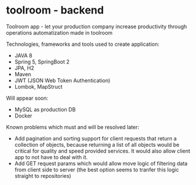 # toolroom - backend
Toolroom app - let your production company increase productivity through operations automatization made in toolroom

Technologies, frameworks and tools used to create application:
* JAVA 8 
* Spring 5, SpringBoot 2
* JPA, H2
* Maven
* JWT (JSON Web Token Authentication)
* Lombok, MapStruct

Will appear soon: 
* MySQL as production DB
* Docker 

Known problems which must and will be resolved later: 
* Add pagination and sorting support for client requests that return a collection of objects, because returning a list of all objects would be critical for quality and speed provided services. It would also allow client app to not have to deal with it.
* Add GET request params which would allow move logic of filtering data from client side to server (the best option seems to tranfer this logic straight to repositories) 

